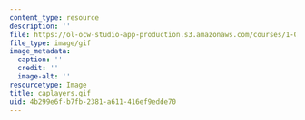 ```yaml
---
content_type: resource
description: ''
file: https://ol-ocw-studio-app-production.s3.amazonaws.com/courses/1-012-introduction-to-civil-engineering-design-spring-2002/4b299e6fb7fb2381a611416ef9edde70_caplayers.gif
file_type: image/gif
image_metadata:
  caption: ''
  credit: ''
  image-alt: ''
resourcetype: Image
title: caplayers.gif
uid: 4b299e6f-b7fb-2381-a611-416ef9edde70
---
```

